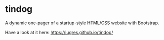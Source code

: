 # tindog

A dynamic one-pager of a startup-style HTML/CSS website with Bootstrap.

Have a look at it here:
https://lugres.github.io/tindog/
